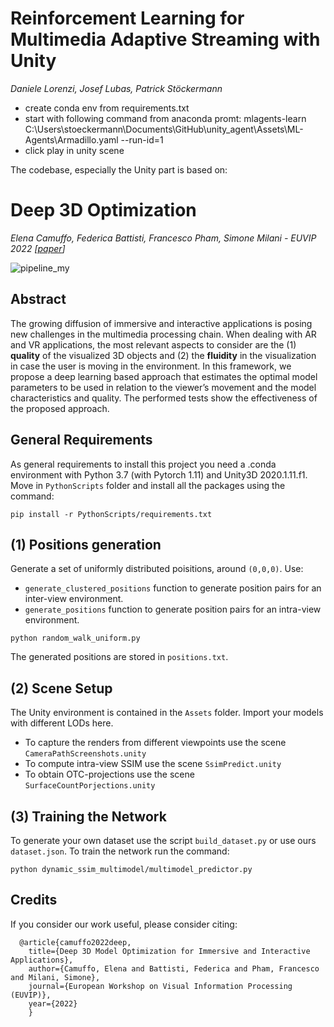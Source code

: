 # Reinforcement Learning for Multimedia Adaptive Streaming with Unity​
*Daniele Lorenzi, Josef Lubas, Patrick Stöckermann*

- create conda env from requirements.txt
- start with following command from anaconda promt: 
mlagents-learn C:\Users\stoeckermann\Documents\GitHub\unity_agent\Assets\ML-Agents\Armadillo.yaml  --run-id=1
- click play in unity scene

The codebase, especially the Unity part is based on:
# Deep 3D Optimization
*Elena Camuffo, Federica Battisti, Francesco Pham, Simone Milani - EUVIP 2022 [[paper](https://github.com/elenacamuffo/elenacamuffo.github.io/tree/main/download)]*

![pipeline_my](https://user-images.githubusercontent.com/63043735/174303186-6cc17e57-3c83-4a2a-835b-bf433db31b89.png)

## Abstract 
The growing diffusion of immersive and interactive applications is posing new challenges in the multimedia processing chain. When dealing with AR and VR applications, the most relevant aspects to consider are the (1) **quality** of the visualized 3D objects and (2) the **fluidity** in the visualization in case the user is moving in the environment. In this framework, we propose a deep learning based approach that estimates the optimal model parameters to be used in relation to the viewer’s movement and the model characteristics and quality. The performed tests show the effectiveness of the proposed approach.

## General Requirements
As general requirements to install this project you need a .conda environment with Python 3.7 (with Pytorch 1.11) and Unity3D 2020.1.11.f1.
Move in  `PythonScripts`  folder and install all the packages using the command:

```
pip install -r PythonScripts/requirements.txt
```

## (1) Positions generation
Generate a set of uniformly distributed poisitions, around `(0,0,0)`. Use:
- `generate_clustered_positions` function to generate position pairs for an inter-view environment.
- `generate_positions` function to generate position pairs for an intra-view environment.

```
python random_walk_uniform.py
```

The generated positions are stored in `positions.txt`.

## (2) Scene Setup
The Unity environment is contained in the  `Assets`  folder. Import your models with different LODs here.
- To capture the renders from different viewpoints use the scene  `CameraPathScreenshots.unity`
- To compute intra-view SSIM use the scene  `SsimPredict.unity`
- To obtain OTC-projections use the scene  `SurfaceCountPorjections.unity`

## (3) Training the Network
To generate your own dataset use the script  `build_dataset.py`  or use ours `dataset.json`.
To train the network run the command:

```
python dynamic_ssim_multimodel/multimodel_predictor.py
```

## Credits
If you consider our work useful, please consider citing:

      @article{camuffo2022deep,
        title={Deep 3D Model Optimization for Immersive and Interactive Applications},
        author={Camuffo, Elena and Battisti, Federica and Pham, Francesco and Milani, Simone},
        journal={European Workshop on Visual Information Processing (EUVIP)},
        year={2022}
        }

